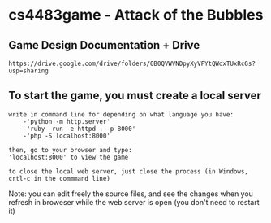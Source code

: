 # cs4483game - Attack of the Bubbles

## Game Design Documentation + Drive
	https://drive.google.com/drive/folders/0B0QVWVNDpyXyVFYtQWdxTUxRcGs?usp=sharing

## To start the game, you must create a local server

	write in command line for depending on what language you have:
		-'python -m http.server'
		-'ruby -run -e httpd . -p 8000'
		-'php -S localhost:8000'

	then, go to your browser and type:
	'localhost:8000' to view the game

	to close the local web server, just close the process (in Windows, crtl-c in the commmand line)

Note: you can edit freely the source files, and see the changes when you refresh in broweser
while the web server is open (you don't need to restart it)